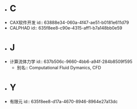 - # C
- CAX软件开发
  id:: 63888e34-060a-4f47-ae51-b0181e611d79
- CALPHAD
  id:: 635f8ee8-c90e-4315-aff1-b7a148bb0e59
- # J
- 计算流体力学
  id:: 637b506c-9660-4bb6-a94f-284b8509f595
	- 别名:: Computational Fluid Dymanics, CFD
- # Y
- 有限元
  id:: 635f8ee8-d17a-4670-8946-8964e27a13dc